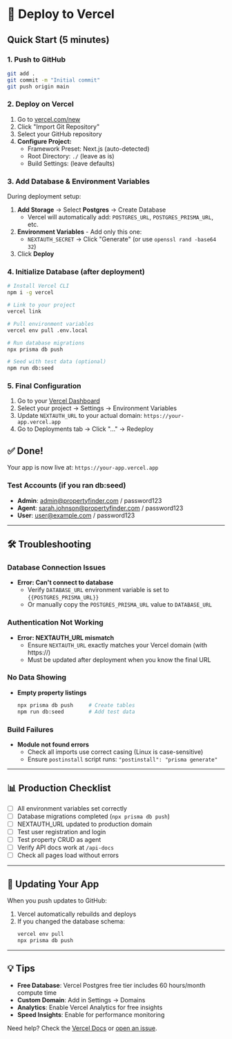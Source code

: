 # 🚀 Deploy to Vercel

## Quick Start (5 minutes)

### 1. Push to GitHub
```bash
git add .
git commit -m "Initial commit"
git push origin main
```

### 2. Deploy on Vercel
1. Go to [vercel.com/new](https://vercel.com/new)
2. Click "Import Git Repository"
3. Select your GitHub repository
4. **Configure Project:**
   - Framework Preset: Next.js (auto-detected)
   - Root Directory: `./` (leave as is)
   - Build Settings: (leave defaults)

### 3. Add Database & Environment Variables
During deployment setup:

1. **Add Storage** → Select **Postgres** → Create Database
   - Vercel will automatically add: `POSTGRES_URL`, `POSTGRES_PRISMA_URL`, etc.
2. **Environment Variables** - Add only this one:
   - `NEXTAUTH_SECRET` → Click "Generate" (or use `openssl rand -base64 32`)
3. Click **Deploy**

### 4. Initialize Database (after deployment)
```bash
# Install Vercel CLI
npm i -g vercel

# Link to your project
vercel link

# Pull environment variables
vercel env pull .env.local

# Run database migrations
npx prisma db push

# Seed with test data (optional)
npm run db:seed
```

### 5. Final Configuration
1. Go to your [Vercel Dashboard](https://vercel.com/dashboard)
2. Select your project → Settings → Environment Variables
3. Update `NEXTAUTH_URL` to your actual domain: `https://your-app.vercel.app`
4. Go to Deployments tab → Click "..." → Redeploy

## ✅ Done!

Your app is now live at: `https://your-app.vercel.app`

### Test Accounts (if you ran db:seed)
- **Admin**: admin@propertyfinder.com / password123
- **Agent**: sarah.johnson@propertyfinder.com / password123
- **User**: user@example.com / password123

---

## 🛠 Troubleshooting

### Database Connection Issues
- **Error: Can't connect to database**
  - Verify `DATABASE_URL` environment variable is set to `{{POSTGRES_PRISMA_URL}}`
  - Or manually copy the `POSTGRES_PRISMA_URL` value to `DATABASE_URL`

### Authentication Not Working
- **Error: NEXTAUTH_URL mismatch**
  - Ensure `NEXTAUTH_URL` exactly matches your Vercel domain (with https://)
  - Must be updated after deployment when you know the final URL

### No Data Showing
- **Empty property listings**
  ```bash
  npx prisma db push     # Create tables
  npm run db:seed        # Add test data
  ```

### Build Failures
- **Module not found errors**
  - Check all imports use correct casing (Linux is case-sensitive)
  - Ensure `postinstall` script runs: `"postinstall": "prisma generate"`

---

## 📊 Production Checklist

- [ ] All environment variables set correctly
- [ ] Database migrations completed (`npx prisma db push`)
- [ ] NEXTAUTH_URL updated to production domain
- [ ] Test user registration and login
- [ ] Test property CRUD as agent
- [ ] Verify API docs work at `/api-docs`
- [ ] Check all pages load without errors

---

## 🔄 Updating Your App

When you push updates to GitHub:
1. Vercel automatically rebuilds and deploys
2. If you changed the database schema:
   ```bash
   vercel env pull
   npx prisma db push
   ```

---

## 💡 Tips

- **Free Database**: Vercel Postgres free tier includes 60 hours/month compute time
- **Custom Domain**: Add in Settings → Domains
- **Analytics**: Enable Vercel Analytics for free insights
- **Speed Insights**: Enable for performance monitoring

Need help? Check the [Vercel Docs](https://vercel.com/docs) or [open an issue](https://github.com/your-repo/issues).
